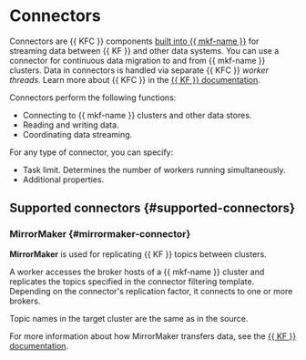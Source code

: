 # Connectors

Connectors are {{ KFC }} components [built into {{ mkf-name }}](#supported-connectors) for streaming data between {{ KF }} and other data systems. You can use a connector for continuous data migration to and from {{ mkf-name }} clusters. Data in connectors is handled via separate {{ KFC }} *worker threads*. Learn more about {{ KFC }} in the [{{ KF }} documentation](https://kafka.apache.org/documentation/#connect).

Connectors perform the following functions:

* Connecting to {{ mkf-name }} clusters and other data stores.
* Reading and writing data.
* Coordinating data streaming.

For any type of connector, you can specify:

* Task limit. Determines the number of workers running simultaneously.
* Additional properties.

## Supported connectors {#supported-connectors}

### MirrorMaker {#mirrormaker-connector}

**MirrorMaker** is used for replicating {{ KF }} topics between clusters.

A worker accesses the broker hosts of a {{ mkf-name }} cluster and replicates the topics specified in the connector filtering template. Depending on the connector's replication factor, it connects to one or more brokers.

Topic names in the target cluster are the same as in the source.

For more information about how MirrorMaker transfers data, see the [{{ KF }} documentation](https://kafka.apache.org/documentation/#georeplication).
